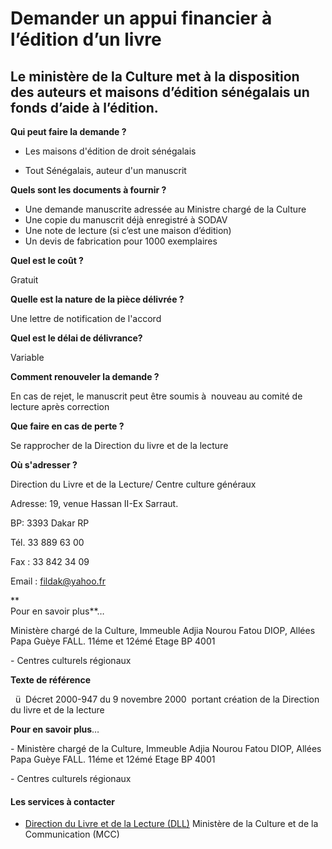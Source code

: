 # Demander un appui financier à l’édition d’un livre

Le ministère de la Culture met à la disposition des auteurs et maisons d’édition sénégalais un fonds d’aide à l’édition.
------------------------------------------------------------------------------------------------------------------------

**Qui peut faire la demande ?**

*   Les maisons d'édition de droit sénégalais

*   Tout Sénégalais, auteur d'un manuscrit

**Quels sont les documents à fournir ?**

*   Une demande manuscrite adressée au Ministre chargé de la Culture
*   Une copie du manuscrit déjà enregistré à SODAV
*   Une note de lecture (si c’est une maison d’édition)
*   Un devis de fabrication pour 1000 exemplaires  
    

**Quel est le coût ?**

Gratuit

**Quelle est la nature de la pièce délivrée ?**

Une lettre de notification de l'accord

**Quel est le délai de délivrance?**

Variable

**Comment renouveler la demande ?**

En cas de rejet, le manuscrit peut être soumis à  nouveau au comité de lecture après correction

**Que faire en cas de perte ?**

Se rapprocher de la Direction du livre et de la lecture

**Où s'adresser ?**

Direction du Livre et de la Lecture/ Centre culture généraux  

Adresse: 19, venue Hassan II-Ex Sarraut.  

BP: 3393 Dakar RP

Tél. 33 889 63 00  

  

Fax : 33 842 34 09

  

Email : [fildak@yahoo.fr](../../../services/fildakyahoofr.md)

[](../../../services/.md)[](../../../services/.md)

**  
Pour en savoir plus**…

Ministère chargé de la Culture, Immeuble Adjia Nourou Fatou DIOP, Allées Papa Guèye FALL. 11éme et 12émé Etage BP 4001

\- Centres culturels régionaux

**Texte de référence** 

  ü  Décret 2000-947 du 9 novembre 2000  portant création de la Direction du livre et de la lecture  

**Pour en savoir plus**…

\- Ministère chargé de la Culture, Immeuble Adjia Nourou Fatou DIOP, Allées Papa Guèye FALL. 11éme et 12émé Etage BP 4001

\- Centres culturels régionaux

#### Les services à contacter

*   [Direction du Livre et de la Lecture (DLL)](../../../services/direction-du-livre-et-de-la-lecture-dll.md) Ministère de la Culture et de la Communication (MCC)